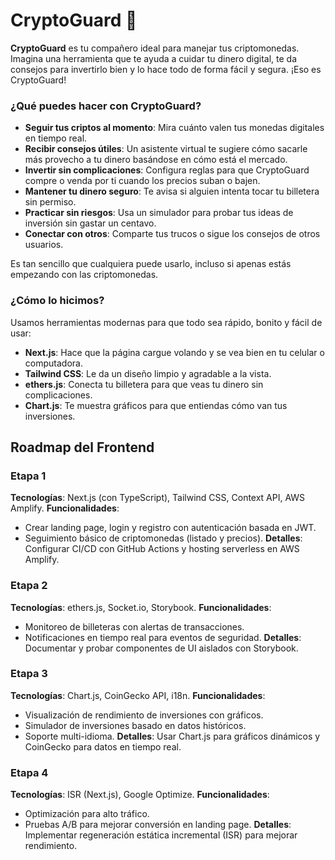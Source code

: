 # CryptoGuard 🚀

**CryptoGuard** es tu compañero ideal para manejar tus criptomonedas. Imagina una herramienta que te ayuda a cuidar tu dinero digital, te da consejos para invertirlo bien y lo hace todo de forma fácil y segura. ¡Eso es CryptoGuard!

### ¿Qué puedes hacer con CryptoGuard?
- **Seguir tus criptos al momento**: Mira cuánto valen tus monedas digitales en tiempo real.
- **Recibir consejos útiles**: Un asistente virtual te sugiere cómo sacarle más provecho a tu dinero basándose en cómo está el mercado.
- **Invertir sin complicaciones**: Configura reglas para que CryptoGuard compre o venda por ti cuando los precios suban o bajen.
- **Mantener tu dinero seguro**: Te avisa si alguien intenta tocar tu billetera sin permiso.
- **Practicar sin riesgos**: Usa un simulador para probar tus ideas de inversión sin gastar un centavo.
- **Conectar con otros**: Comparte tus trucos o sigue los consejos de otros usuarios.

Es tan sencillo que cualquiera puede usarlo, incluso si apenas estás empezando con las criptomonedas.

### ¿Cómo lo hicimos?
Usamos herramientas modernas para que todo sea rápido, bonito y fácil de usar:
- **Next.js**: Hace que la página cargue volando y se vea bien en tu celular o computadora.
- **Tailwind CSS**: Le da un diseño limpio y agradable a la vista.
- **ethers.js**: Conecta tu billetera para que veas tu dinero sin complicaciones.
- **Chart.js**: Te muestra gráficos para que entiendas cómo van tus inversiones.

## Roadmap del Frontend
### Etapa 1
**Tecnologías**: Next.js (con TypeScript), Tailwind CSS, Context API, AWS Amplify.
**Funcionalidades**:
- Crear landing page, login y registro con autenticación basada en JWT.
- Seguimiento básico de criptomonedas (listado y precios).
**Detalles**: Configurar CI/CD con GitHub Actions y hosting serverless en AWS Amplify.

### Etapa 2
**Tecnologías**: ethers.js, Socket.io, Storybook.
**Funcionalidades**:
- Monitoreo de billeteras con alertas de transacciones.
- Notificaciones en tiempo real para eventos de seguridad.
**Detalles**: Documentar y probar componentes de UI aislados con Storybook.

### Etapa 3
**Tecnologías**: Chart.js, CoinGecko API, i18n.
**Funcionalidades**:
- Visualización de rendimiento de inversiones con gráficos.
- Simulador de inversiones basado en datos históricos.
- Soporte multi-idioma.
**Detalles**: Usar Chart.js para gráficos dinámicos y CoinGecko para datos en tiempo real.

### Etapa 4
**Tecnologías**: ISR (Next.js), Google Optimize.
**Funcionalidades**:
- Optimización para alto tráfico.
- Pruebas A/B para mejorar conversión en landing page.
**Detalles**: Implementar regeneración estática incremental (ISR) para mejorar rendimiento.
